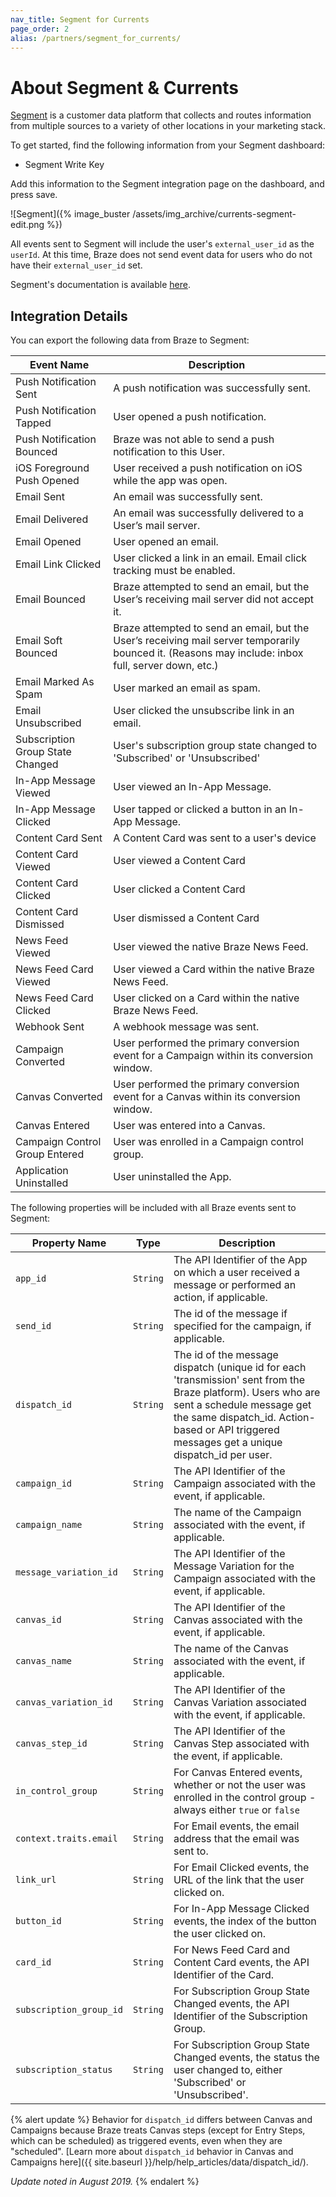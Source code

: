 ```yaml
---
nav_title: Segment for Currents
page_order: 2
alias: /partners/segment_for_currents/
---
```


# About Segment & Currents

[Segment](https://segment.com) is a customer data platform that collects and routes information from multiple sources to a variety of other locations in your marketing stack.

To get started, find the following information from your Segment dashboard:

-   Segment Write Key

Add this information to the Segment integration page on the dashboard, and press save.

![Segment]({% image_buster /assets/img_archive/currents-segment-edit.png %})

All events sent to Segment will include the user's `external_user_id` as the `userId`. At this time, Braze does not send event data for users who do not have their `external_user_id` set.

Segment's documentation is available [here](https://segment.com/docs/sources/cloud-apps/appboy/).

## Integration Details

You can export the following data from Braze to Segment:

| Event Name                     | Description                                                                                                   |
| ------------------------------ | ------------------------------------------------------------------------------------------------------------- |
| Push Notification Sent         | A push notification was successfully sent.                                                                    |
| Push Notification Tapped       | User opened a push notification.                                                                              |
| Push Notification Bounced      | Braze was not able to send a push notification to this User.                                                  |
| iOS Foreground Push Opened     | User received a push notification on iOS while the app was open.                                              |
| Email Sent                     | An email was successfully sent.                                                                               |
| Email Delivered                | An email was successfully delivered to a User’s mail server.                                                  |
| Email Opened                   | User opened an email.                                                                                         |
| Email Link Clicked             | User clicked a link in an email. Email click tracking must be enabled.                                        |
| Email Bounced                  | Braze attempted to send an email, but the User’s receiving mail server did not accept it.                     |
| Email Soft Bounced             | Braze attempted to send an email, but the User’s receiving mail server temporarily bounced it. (Reasons may include: inbox full, server down, etc.) |
| Email Marked As Spam           | User marked an email as spam.                                                                                 |
| Email Unsubscribed             | User clicked the unsubscribe link in an email.                                                                |
| Subscription Group State Changed | User's subscription group state changed to 'Subscribed' or 'Unsubscribed'                                   |
| In-App Message Viewed          | User viewed an In-App Message.                                                                                |
| In-App Message Clicked         | User tapped or clicked a button in an In-App Message.                                                         |
| Content Card Sent              | A Content Card was sent to a user's device                                                                    |
| Content Card Viewed            | User viewed a Content Card                                                                                    |
| Content Card Clicked           | User clicked a Content Card                                                                                   |
| Content Card Dismissed         | User dismissed a Content Card                                                                                 |
| News Feed Viewed               | User viewed the native Braze News Feed.                                                                       |
| News Feed Card Viewed          | User viewed a Card within the native Braze News Feed.                                                         |
| News Feed Card Clicked         | User clicked on a Card within the native Braze News Feed.                                                     |
| Webhook Sent                   | A webhook message was sent.                                                                                   |
| Campaign Converted             | User performed the primary conversion event for a Campaign within its conversion window.                      |
| Canvas Converted               | User performed the primary conversion event for a Canvas within its conversion window.                        |
| Canvas Entered                 | User was entered into a Canvas.                                                                               |
| Campaign Control Group Entered | User was enrolled in a Campaign control group.                                                                |
| Application Uninstalled        | User uninstalled the App.                                                                                     |

The following properties will be included with all Braze events sent to Segment:

| Property Name          | Type     | Description                                                                                                    |
| ---------------------- | -------- | -------------------------------------------------------------------------------------------------------        |
| `app_id`               | `String` | The API Identifier of the App on which a user received a message or performed an action, if applicable.        |
| `send_id`              | `String` | The id of the message if specified for the campaign, if applicable.                                            |
| `dispatch_id`          | `String` | The id of the message dispatch (unique id for each 'transmission' sent from the Braze platform). Users who are sent a schedule message get the same dispatch_id. Action-based or API triggered messages get a unique dispatch_id per user. |
| `campaign_id`          | `String` | The API Identifier of the Campaign associated with the event, if applicable.                                   |
| `campaign_name`        | `String` | The name of the Campaign associated with the event, if applicable.                                             |
| `message_variation_id` | `String` | The API Identifier of the Message Variation for the Campaign associated with the event, if applicable.         |
| `canvas_id`            | `String` | The API Identifier of the Canvas associated with the event, if applicable.                                     |
| `canvas_name`          | `String` | The name of the Canvas associated with the event, if applicable.                                               |
| `canvas_variation_id`  | `String` | The API Identifier of the Canvas Variation associated with the event, if applicable.                           |
| `canvas_step_id`       | `String` | The API Identifier of the Canvas Step associated with the event, if applicable.                                |
| `in_control_group`     | `String` | For Canvas Entered events, whether or not the user was enrolled in the control group - always either `true` or `false` |
| `context.traits.email` | `String` | For Email events, the email address that the email was sent to.                                                |
| `link_url`             | `String` | For Email Clicked events, the URL of the link that the user clicked on.                                        |
| `button_id`            | `String` | For In-App Message Clicked events, the index of the button the user clicked on.                                |
| `card_id`              | `String` | For News Feed Card and Content Card events, the API Identifier of the Card.                                    |
| `subscription_group_id` | `String` | For Subscription Group State Changed events, the API Identifier of the Subscription Group.                    |
| `subscription_status`  | `String` | For Subscription Group State Changed events, the status the user changed to, either 'Subscribed' or 'Unsubscribed'. |

{% alert update %}
Behavior for `dispatch_id` differs between Canvas and Campaigns because Braze treats Canvas steps (except for Entry Steps, which can be scheduled) as triggered events, even when they are "scheduled". [Learn more about `dispatch_id` behavior in Canvas and Campaigns here]({{ site.baseurl }}/help/help_articles/data/dispatch_id/).

_Update noted in August 2019._
{% endalert %}
